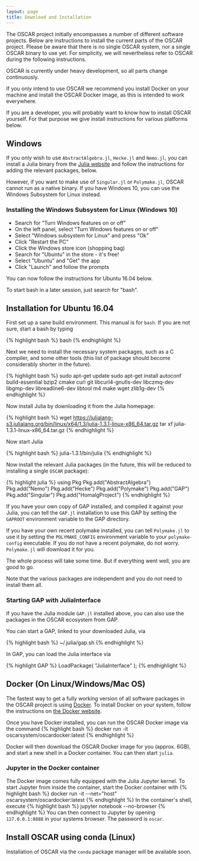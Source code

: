 ```yaml
---
layout: page
title: Download and Installation
---
```


The OSCAR project initially encompasses a number of different software projects. 
Below are instructions to install the current parts of the OSCAR project.
Please be aware that there is no single OSCAR system, nor a single OSCAR binary
to use yet. For simplicity, we will nevertheless refer to OSCAR during the following
instructions.

OSCAR is currently under heavy development, so all parts
change continuously.

If you only intend to use OSCAR we recommend you install Docker on your machine and
install the OSCAR Docker image, as this is intended to work everywhere.

If you are a developer, you will probably want to know how to install OSCAR yourself.
For that purpose we give install instructions for various platforms below.

## Windows

If you only wish to use `AbstractAlgebra.jl`, `Hecke.jl` and `Nemo.jl`, you can install a
Julia binary from the [Julia website](https://julialang.org) and follow the instructions
for adding the relevant packages, below.

However, if you want to make use of `Singular.jl` or `Polymake.jl`, OSCAR cannot run as a
native binary. If you have Windows 10, you can use the Windows Subsystem for Linux
instead.

### Installing the Windows Subsystem for Linux (Windows 10)

  * Search for "Turn Windows features on or off"
  * On the left panel, select "Turn Windows features on or off"
  * Select "Windows subsystem for Linux" and press "Ok"
  * Click "Restart the PC"
  * Click the Windows store icon (shopping bag)
  * Search for "Ubuntu" in the store - it's free!
  * Select "Ubuntu" and "Get" the app
  * Click "Launch" and follow the prompts

You can now follow the instructions for Ubuntu 16.04 below.

To start bash in a later session, just search for "bash".

## Installation for Ubuntu 16.04

First set up a sane build environment. This manual is for `bash`. If you are not sure, start a bash by typing

{% highlight bash %}
bash
{% endhighlight %}

Next we need to install the necessary system packages, such as a C compiler,
and some other tools (this list of package should become considerably shorter
in the future).

{% highlight bash %}
sudo apt-get update
sudo apt-get install autoconf build-essential bzip2 cmake curl git libcurl4-gnutls-dev libczmq-dev libgmp-dev libreadline6-dev libtool m4 make wget zlib1g-dev
{% endhighlight %}

Now install Julia by downloading it from the Julia homepage:

{% highlight bash %}
wget https://julialang-s3.julialang.org/bin/linux/x64/1.3/julia-1.3.1-linux-x86_64.tar.gz
tar xf julia-1.3.1-linux-x86_64.tar.gz
{% endhighlight %}

Now start Julia

{% highlight bash %}
julia-1.3.1/bin/julia
{% endhighlight %}

Now install the relevant Julia packages (in the future, this will be reduced
to installing a single `OSCAR` package):

{% highlight julia %}
using Pkg
Pkg.add("AbstractAlgebra")
Pkg.add("Nemo")
Pkg.add("Hecke")
Pkg.add("Polymake")
Pkg.add("GAP")
Pkg.add("Singular")
Pkg.add("HomalgProject")
{% endhighlight %}

If you have your own copy of GAP installed, and compiled it against your Julia,
you can tell the `GAP.jl` installation to use this GAP by setting the `GAPROOT`
environment variable to the GAP directory.

If you have your own recent polymake installed, you can tell `Polymake.jl` to use it by setting the
`POLYMAKE_CONFIG` environment variable to your `polymake-config` executable. If you do not
have a recent polymake, do not worry. `Polymake.jl` will download it for you.

The whole process will take some time. But if everything went well, you are
good to go.

Note that the various packages are independent and you do not need to install them all.

### Starting GAP with JuliaInterface

If you have the Julia module `GAP.jl` installed above, you can also use the packages in the OSCAR ecosystem from GAP.

You can start a GAP, linked to your downloaded Julia, via

{% highlight bash %}
~/.julia/gap.sh
{% endhighlight %}

In GAP, you can load the Julia interface via

{% highlight GAP %}
LoadPackage( "JuliaInterface" );
{% endhighlight %}

## Docker (On Linux/Windows/Mac OS)

The fastest way to get a fully working version of all software packages
in the OSCAR project is using [Docker](http://www.docker.com). To install Docker on your system, follow the instructions on [the Docker website](https://www.docker.com/products/docker-desktop).

Once you have Docker installed, you can run the OSCAR Docker image via the command
{% highlight bash %}
docker run -it oscarsystem/oscardocker:latest
{% endhighlight %}

Docker will then download the OSCAR Docker image for you (approx. 6GB), and start a new
shell in a Docker container. You can then start `julia`.

### Jupyter in the Docker container

The Docker image comes fully equipped with the Julia Jupyter kernel. To start Jupyter from
inside the container, start the Docker container with
{% highlight bash %}
docker run -it --net="host" oscarsystem/oscardocker:latest
{% endhighlight %}
In the container's shell, execute
{% highlight bash %}
jupyter notebook --no-browser
{% endhighlight %}
You can then connect to Jupyter by opening `127.0.0.1:8888` in your systems browser.
The password is `oscar`.

## Install OSCAR using conda (Linux)

Installation of OSCAR via the `conda` package manager will be available soon.
